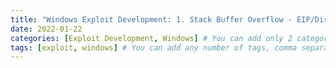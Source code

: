 ```yaml
---
title: "Windows Exploit Development: 1. Stack Buffer Overflow - EIP/Direct RET overwrite (aka) Vanilla overwrite"
date: 2022-01-22
categories: [Exploit Development, Windows] # You can add only 2 categories, comma separated. First is main category and Second is sub-category under the main category.
tags: [exploit, windows] # You can add any number of tags, comma separated. TAG names should always be lowercase. # To add assets to this post in future, create a folder named assets\blogpost_assets\2022-01-22-windows-exploit-development-1-stack-buffer-overflow-eip-direct-ret-overwrite-(aka)-vanilla-overwrite\ and drop your assets in there.
---
```

